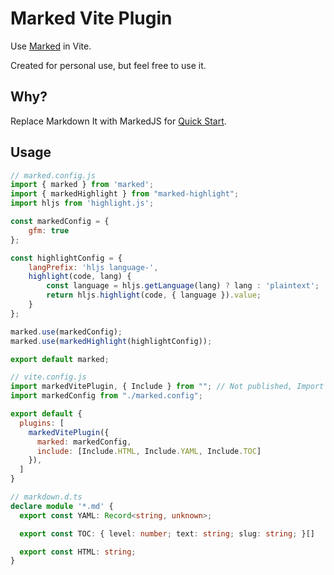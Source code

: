 # Marked Vite Plugin

Use [Marked](https://github.com/markedjs/marked) in Vite.

Created for personal use, but feel free to use it.

## Why?

Replace Markdown It with MarkedJS for [Quick Start](https://github.com/PhilipTKC/quick-start).

## Usage

```js
// marked.config.js
import { marked } from 'marked';
import { markedHighlight } from "marked-highlight";
import hljs from 'highlight.js';

const markedConfig = {
    gfm: true
};

const highlightConfig = {
    langPrefix: 'hljs language-',
    highlight(code, lang) {
        const language = hljs.getLanguage(lang) ? lang : 'plaintext';
        return hljs.highlight(code, { language }).value;
    }
};

marked.use(markedConfig);
marked.use(markedHighlight(highlightConfig));

export default marked;
```

```js
// vite.config.js
import markedVitePlugin, { Include } from ""; // Not published, Import from dist.
import markedConfig from "./marked.config";

export default {
  plugins: [
    markedVitePlugin({
      marked: markedConfig,
      include: [Include.HTML, Include.YAML, Include.TOC]
    }),
  ]
}
```

```ts
// markdown.d.ts
declare module '*.md' {
  export const YAML: Record<string, unknown>;

  export const TOC: { level: number; text: string; slug: string; }[]

  export const HTML: string;
}

```
